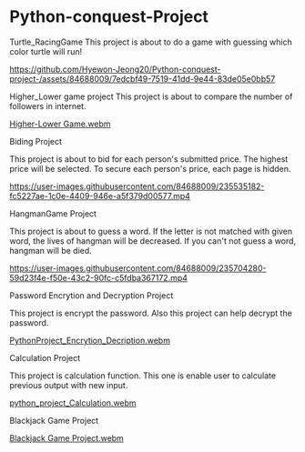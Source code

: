 # Python-conquest-Project

Turtle_RacingGame
This project is about to do a game with guessing which color turtle will run!




https://github.com/Hyewon-Jeong20/Python-conquest-project-/assets/84688009/7edcbf49-7519-41dd-9e44-83de05e0bb57




Higher_Lower game project
This project is about to compare the number of followers in internet.


[Higher-Lower Game.webm](https://user-images.githubusercontent.com/84688009/236652532-02e099f8-8ce3-416a-ae56-81d4fa0bef8e.webm)




Biding Project 

This project is about to bid for each person's submitted price.
The highest price will be selected. 
To secure each person's price, each page is hidden. 


https://user-images.githubusercontent.com/84688009/235535182-fc5227ae-1c0e-4409-946e-a5f379d00577.mp4




HangmanGame Project 

This project is about to guess a word.
If the letter is not matched with given word, the lives of hangman will be decreased.
If you can't not guess a word, hangman will be died. 


https://user-images.githubusercontent.com/84688009/235704280-59d23f4e-f50e-43c2-90fc-c5fdba367172.mp4



Password Encrytion and Decryption Project 

This project is encrypt the password. 
Also this project can help decrypt the password. 

[PythonProject_Encrytion_Decription.webm](https://user-images.githubusercontent.com/84688009/235704323-606355a0-5242-4582-a650-bf012ffab205.webm)


Calculation Project 

This project is calculation function.
This one is enable user to calculate previous output with new input. 

[python_project_Calculation.webm](https://user-images.githubusercontent.com/84688009/235774659-7cc31c96-f4c1-4117-ac53-c1e762626847.webm)



Blackjack Game Project

[Blackjack Game Project.webm](https://user-images.githubusercontent.com/84688009/236005006-613fd959-a723-44e2-a4c5-e9da382c4052.webm)

